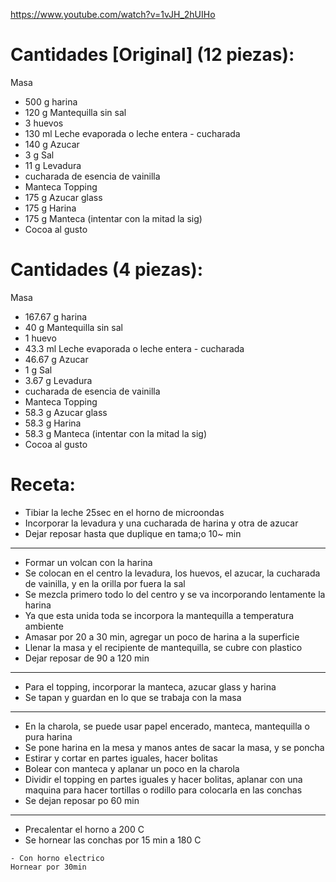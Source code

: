 https://www.youtube.com/watch?v=1vJH_2hUIHo

# Cantidades [Original] (12 piezas):
Masa
- 500 g harina
- 120 g Mantequilla sin sal
- 3 huevos
- 130 ml Leche evaporada o leche entera - cucharada
- 140 g Azucar
- 3 g Sal
- 11 g Levadura
- cucharada de esencia de vainilla
- Manteca
Topping
- 175 g Azucar glass
- 175 g Harina
- 175 g Manteca (intentar con la mitad la sig)
- Cocoa al gusto

# Cantidades (4 piezas):
Masa
- 167.67 g harina
- 40 g Mantequilla sin sal
- 1 huevo
- 43.3 ml Leche evaporada o leche entera - cucharada
- 46.67 g Azucar
- 1 g Sal
- 3.67 g Levadura
- cucharada de esencia de vainilla
- Manteca
Topping
- 58.3 g Azucar glass
- 58.3 g Harina
- 58.3 g Manteca (intentar con la mitad la sig)
- Cocoa al gusto

# Receta:
- Tibiar la leche 25sec en el horno de microondas
- Incorporar la levadura y una cucharada de harina y otra de azucar
- Dejar reposar hasta que duplique en tama;o 10~ min
***
- Formar un volcan con la harina
- Se colocan en el centro la levadura, los huevos, el azucar, la cucharada de vainilla, y en la orilla por fuera la sal
- Se mezcla primero todo lo del centro y se va incorporando lentamente la harina
- Ya que esta unida toda se incorpora la mantequilla a temperatura ambiente
- Amasar por 20 a 30 min, agregar un poco de harina a la superficie
- Llenar la masa y el recipiente de mantequilla, se cubre con plastico
- Dejar reposar de 90 a 120 min
***
- Para el topping, incorporar la manteca, azucar glass y harina
- Se tapan y guardan en lo que se trabaja con la masa
***
- En la charola, se puede usar papel encerado, manteca, mantequilla o pura harina
- Se pone harina en la mesa y manos antes de sacar la masa, y se poncha
- Estirar y cortar en partes iguales, hacer bolitas
- Bolear con manteca y aplanar un poco en la charola
- Dividir el topping en partes iguales y hacer bolitas, aplanar con una maquina para hacer tortillas o rodillo para colocarla en las conchas
- Se dejan reposar po 60 min
***
- Precalentar el horno a 200 C
- Se hornear las conchas por 15 min a 180 C
```shell
- Con horno electrico
Hornear por 30min
```

